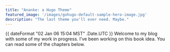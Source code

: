 ```yaml
---
title: "Ananke: a Hugo Theme"
featured_image: '/images/gohugo-default-sample-hero-image.jpg'
description: "The last theme you'll ever need. Maybe."
---
```


{{ dateFormat "02 Jan 06 15:04 MST" .Date.UTC }}
Welcome to my blog with some of my work in progress. I've been working on this book idea. You can read some of the chapters below.
